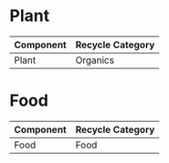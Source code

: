 # Plant

| Component | Recycle Category |
| --- | --- |
| Plant | Organics |

# Food

| Component | Recycle Category |
| --- | --- |
| Food | Food |
